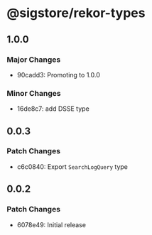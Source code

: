 # @sigstore/rekor-types

## 1.0.0

### Major Changes

- 90cadd3: Promoting to 1.0.0

### Minor Changes

- 16de8c7: add DSSE type

## 0.0.3

### Patch Changes

- c6c0840: Export `SearchLogQuery` type

## 0.0.2

### Patch Changes

- 6078e49: Initial release
